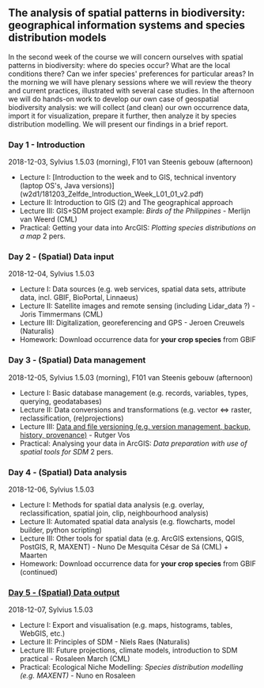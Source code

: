 The analysis of spatial patterns in biodiversity: geographical information systems and species distribution models
------------------------------------------------------------------------------------------------------------------
In the second week of the course we will concern ourselves with spatial patterns in biodiversity: where do species
occur? What are the local conditions there? Can we infer species' preferences for particular areas? In the morning
we will have plenary sessions where we will review the theory and current practices, illustrated with several case
studies. In the afternoon we will do hands-on work to develop our own case of geospatial biodiversity analysis: we
will collect (and clean) our own occurrence data, import it for visualization, prepare it further, then analyze it
by species distribution modelling. We will present our findings in a brief report.

### Day 1 - Introduction

2018-12-03, Sylvius 1.5.03 (morning), F101 van Steenis gebouw (afternoon)

- Lecture I: [Introduction to the week and to GIS, technical inventory (laptop OS's, Java versions)]  (w2d1/181203_Zelfde_Introduction_Week_L01_01_v2.pdf)
- Lecture II: Introduction to GIS (2) and The geographical approach
- Lecture III: GIS+SDM project example: _Birds of the Philippines_ - Merlijn van Weerd (CML)
- Practical: Getting your data into ArcGIS: _Plotting species distributions on a map_ 2 pers.

### Day 2 - (Spatial) Data input

2018-12-04, Sylvius 1.5.03

- Lecture I: Data sources (e.g. web services, spatial data sets, attribute data, incl. GBIF, BioPortal, Linnaeus)
- Lecture II: Satellite images and remote sensing (including Lidar_data ?)  - Joris Timmermans (CML)
- Lecture III: Digitalization, georeferencing and GPS - Jeroen Creuwels (Naturalis)
- Homework: Download occurrence data for **your crop species** from GBIF

### Day 3 - (Spatial) Data management

2018-12-05, Sylvius 1.5.03 (morning), F101 van Steenis gebouw (afternoon)

- Lecture I: Basic database management (e.g. records, variables, types, querying, geodatabases)
- Lecture II: Data conversions and transformations (e.g. vector <=> raster, reclassification, (re)projections)
- Lecture III: [Data and file versioning (e.g. version management, backup, history, provenance)](w2d3/lecture3.md) - Rutger Vos
- Practical: Analysing your data in ArcGIS: _Data preparation with use of spatial tools for SDM_ 2 pers.

### Day 4 - (Spatial) Data analysis

2018-12-06, Sylvius 1.5.03

- Lecture I: Methods for spatial data analysis (e.g. overlay, reclassification, spatial join, clip, neighbourhood analysis)
- Lecture II: Automated spatial data analysis (e.g. flowcharts, model builder, python scripting)
- Lecture III: Other tools for spatial data (e.g. ArcGIS extensions, QGIS, PostGIS, R, MAXENT) - Nuno De Mesquita César de Sá (CML) + Maarten
- Homework: Download occurrence data for **your crop species** from GBIF (continued)

### [Day 5 - (Spatial) Data output](w2d5)

2018-12-07, Sylvius 1.5.03

- Lecture I: Export and visualisation (e.g. maps, histograms, tables, WebGIS, etc.)
- Lecture II: Principles of SDM - Niels Raes (Naturalis)
- Lecture III: Future projections, climate models, introduction to SDM practical - Rosaleen March (CML)
- Practical: Ecological Niche Modelling: _Species distribution modelling (e.g. MAXENT)_ - Nuno en Rosaleen
